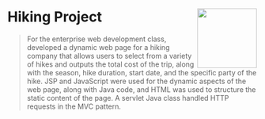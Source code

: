 # Hiking Project <img src="man/figures/logo.png" align="right" alt="" width="120" />

> For the enterprise web development class, developed a dynamic web page
> for a hiking company that allows users to select from a variety of hikes
> and outputs the total cost of the trip, along with the season, hike duration,
> start date, and the specific party of the hike. JSP and JavaScript were used
> for the dynamic aspects of the web page, along with Java code,
> and HTML was used to structure the static content of the page.
> A servlet Java class handled HTTP requests in the MVC pattern.
